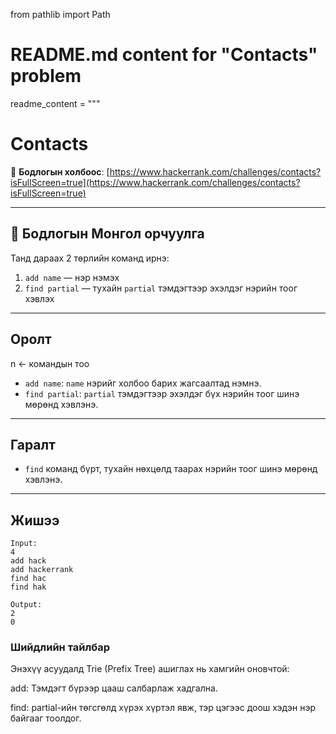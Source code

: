 from pathlib import Path

# README.md content for "Contacts" problem
readme_content = """
# Contacts

🔗 **Бодлогын холбоос**: [https://www.hackerrank.com/challenges/contacts?isFullScreen=true](https://www.hackerrank.com/challenges/contacts?isFullScreen=true)

---

## 🧾 Бодлогын Монгол орчуулга

Танд дараах 2 төрлийн команд ирнэ:

1. `add name` — нэр нэмэх
2. `find partial` — тухайн `partial` тэмдэгтээр эхэлдэг нэрийн тоог хэвлэх

---

## Оролт
n ← командын тоо
<command1>
<command2>

- `add name`: `name` нэрийг холбоо барих жагсаалтад нэмнэ.
- `find partial`: `partial` тэмдэгтээр эхэлдэг бүх нэрийн тоог шинэ мөрөнд хэвлэнэ.

---

## Гаралт

- `find` команд бүрт, тухайн нөхцөлд таарах нэрийн тоог шинэ мөрөнд хэвлэнэ.

---

## Жишээ

```text
Input:
4
add hack
add hackerrank
find hac
find hak

Output:
2
0
```
### Шийдлийн тайлбар
Энэхүү асуудалд Trie (Prefix Tree) ашиглах нь хамгийн оновчтой:

add: Тэмдэгт бүрээр цааш салбарлаж хадгална.

find: partial-ийн төгсгөлд хүрэх хүртэл явж, тэр цэгээс доош хэдэн нэр байгааг тоолдог.
